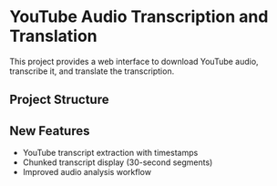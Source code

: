 # YouTube Audio Transcription and Translation

This project provides a web interface to download YouTube audio, transcribe it, and translate the transcription.

## Project Structure

## New Features

- YouTube transcript extraction with timestamps
- Chunked transcript display (30-second segments)
- Improved audio analysis workflow
